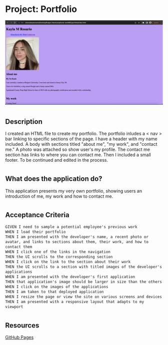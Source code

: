 # Project: Portfolio
![](screenShot.png)
#
## Description
I created an HTML file to create my portfolio. The portfolio inludes a  < nav >  bar linking to specific sections of the page. I have a header with my name included. A body with sections titled "about me", "my work", and "contact me." A photo was attached so show user's my profile. The contact me section has links to where you can contact me. Then I included a small footer. To be continued and edited in the process.
#
## What does the application do?
This application presents my very own portfolio, showing users an introduction of me, my work and how to contact me.
#
## Acceptance Criteria
```
GIVEN I need to sample a potential employee's previous work
WHEN I load their portfolio
THEN I am presented with the developer's name, a recent photo or avatar, and links to sections about them, their work, and how to contact them
WHEN I click one of the links in the navigation
THEN the UI scrolls to the corresponding section
WHEN I click on the link to the section about their work
THEN the UI scrolls to a section with titled images of the developer's applications
WHEN I am presented with the developer's first application
THEN that application's image should be larger in size than the others
WHEN I click on the images of the applications
THEN I am taken to that deployed application
WHEN I resize the page or view the site on various screens and devices
THEN I am presented with a responsive layout that adapts to my viewport
```
#
## Resources
[GitHub Pages](https://pages.github.com/)
#
